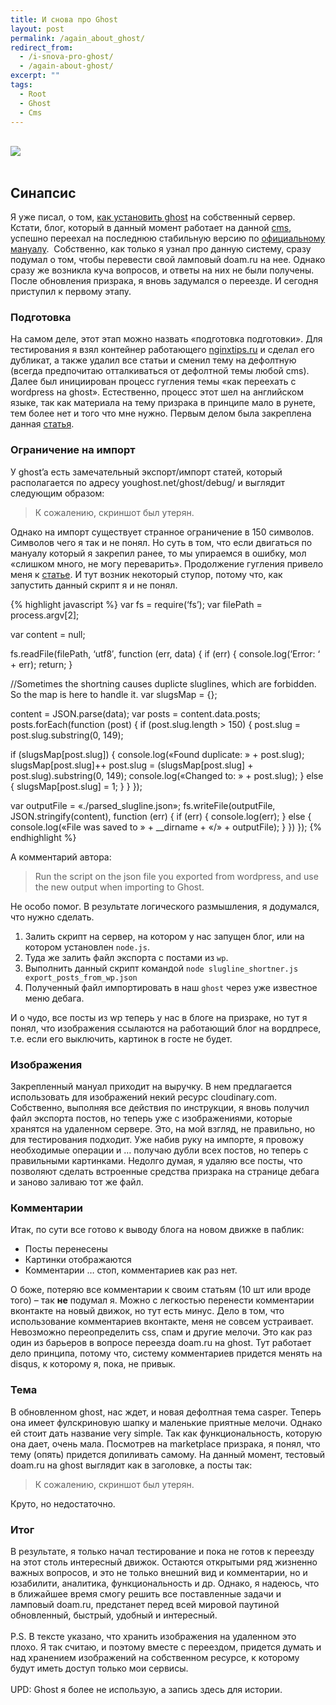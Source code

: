 ```yaml
---
title: И снова про Ghost
layout: post
permalink: /again_about_ghost/
redirect_from:
  - /i-snova-pro-ghost/
  - /again-about-ghost/
excerpt: ""
tags:
  - Root
  - Ghost
  - Cms
---
```


<br>
<img src="https://farm1.staticflickr.com/761/21466116380_27b5eb901e_o.jpg">
<br>
<br>

## Синапсис

Я уже писал, о том, <a href="http://doam.ru/how-to-install-ghost-blog-in-centos/" target="_blank">как установить ghost</a> на собственный сервер. Кстати, блог, который в данный момент работает на данной <a href="https://ghost.org/" target="_blank">cms</a>, успешно переехал на последнюю стабильную версию по <a href="http://support.ghost.org/how-to-upgrade/" target="_blank">официальному мануалу</a>.  Собственно, как только я узнал про данную систему, сразу подумал о том, чтобы перевести свой ламповый doam.ru на нее. Однако сразу же возникла куча вопросов, и ответы на них не были получены. После обновления призрака, я вновь задумался о переезде. И сегодня приступил к первому этапу.

### Подготовка

На самом деле, этот этап можно назвать «подготовка подготовки». Для тестирования я взял контейнер работающего <a href="http://nginxtips.ru/" target="_blank">nginxtips.ru</a> и сделал его дубликат, а также удалил все статьи и сменил тему на дефолтную (всегда предпочитаю отталкиваться от дефолтной темы любой cms). Далее был инициирован процесс гугления темы «как переехать с wordpress на ghost». Естественно, процесс этот шел на английском языке, так как материала на тему призрака в принципе мало в рунете, тем более нет и того что мне нужно.
Первым делом была закреплена данная <a href="http://ghostforbeginners.com/how-to-transfer-blog-posts-from-wordpress-to-ghost/" target="_blank">статья</a>.

### Ограничение на импорт

У ghost&#8217;a есть замечательный экспорт/импорт статей, который располагается по адресу youghost.net/ghost/debug/ и выглядит следующим образом:

> К сожалению, скриншот был утерян.

Однако на импорт существует странное ограничение в 150 символов. Символов чего я так и не понял. Но суть в том, что если двигаться по мануалу который я закрепил ранее, то мы упираемся в ошибку, мол «слишком много, не могу переварить». Продолжение гугления привело меня к <a href="https://ghost.org/forum/installation/9579-help-import-ghost-file-from-wordpress-error-value-in-posts-slug-exceeds-maximum-length-of-150-characters/" target="_blank">статье</a>. И тут возник некоторый ступор, потому что, как запустить данный скрипт я и не понял.

{% highlight javascript %}
var fs = require(‘fs’);
var filePath = process.argv[2];

var content = null;

fs.readFile(filePath, ‘utf8′, function (err, data) {
if (err) {
console.log(‘Error: ‘ + err);
return;
}

//Sometimes the shortning causes duplicte sluglines, which are forbidden. So the map is here to handle it.
var slugsMap = {};

content = JSON.parse(data);
var posts = content.data.posts;
posts.forEach(function (post) {
if (post.slug.length > 150) {
post.slug = post.slug.substring(0, 149);

if (slugsMap[post.slug]) {
console.log(«Found duplicate: » + post.slug);
slugsMap[post.slug]++
post.slug = (slugsMap[post.slug] + post.slug).substring(0, 149);
console.log(«Changed to: » + post.slug);
} else {
slugsMap[post.slug] = 1;
}
}
});

var outputFile = «./parsed_slugline.json»;
fs.writeFile(outputFile, JSON.stringify(content), function (err) {
if (err) {
console.log(err);
} else {
console.log(«File was saved to » + __dirname + «/» + outputFile);
}
})
});
{% endhighlight %}

А комментарий автора:

> Run the script on the json file you exported from wordpress, and use the new output when importing to Ghost.

Не особо помог. В результате логического размышления, я додумался, что нужно сделать.

  1. Залить скрипт на сервер, на котором у нас запущен блог, или на котором установлен `node.js`.
  2. Туда же залить файл экспорта с постами из `wp`.
  3. Выполнить данный скрипт командой `node slugline_shortner.js export_posts_from_wp.json`
  4. Полученный файл импортировать в наш `ghost` через уже известное меню дебага.

И о чудо, все посты из wp теперь у нас в блоге на призраке, но тут я понял, что изображения ссылаются на работающий блог на вордпресе, т.е. если его выключить, картинок в госте не будет.

### Изображения

Закрепленный мануал приходит на выручку. В нем предлагается использовать для изображений некий ресурс cloudinary.com. Собственно, выполняя все действия по инструкции, я вновь получил файл экспорта постов, но теперь уже c изображениями, которые хранятся на удаленном сервере. Это, на мой взгляд, не правильно, но для тестирования подходит. Уже набив руку на импорте, я провожу необходимые операции и … получаю дубли всех постов, но теперь с правильными картинками. Недолго думая, я удаляю все посты, что позволяют сделать встроенные средства призрака на странице дебага и заново заливаю тот же файл.

### Комментарии

Итак, по сути все готово к выводу блога на новом движке в паблик:

  * Посты перенесены
  * Картинки отображаются
  * Комментарии … стоп, комментариев как раз нет.

О боже, потеряю все комментарии к своим статьям (10 шт или вроде того) – так **не** подумал я.
Можно с легкостью перенести комментарии вконтакте на новый движок, но тут есть минус. Дело в том, что использование комментариев вконтакте, меня не совсем устраивает. Невозможно переопределить css, спам и другие мелочи. Это как раз один из барьеров в вопросе переезда doam.ru на ghost. Тут работает дело принципа, потому что, систему комментариев придется менять на disqus, к которому я, пока, не привык.

### Тема

В обновленном ghost, нас ждет, и новая дефолтная тема casper. Теперь она имеет фулскриновую шапку и маленькие приятные мелочи. Однако ей стоит дать название very simple. Так как функциональность, которую она дает, очень мала. Посмотрев на marketplace призрака, я понял, что тему (опять) придется допиливать самому.
На данный момент, тестовый doam.ru на ghost выглядит как в заголовке, а посты так:

> К сожалению, скриншот был утерян.

Круто, но недостаточно.

### Итог

В результате, я только начал тестирование и пока не готов к переезду на этот столь интересный движок. Остаются открытыми ряд жизненно важных вопросов, и это не только внешний вид и комментарии, но и юзабилити, аналитика, функциональность и др. Однако, я надеюсь, что в ближайшее время смогу решить все поставленные задачи и ламповый doam.ru, предстанет перед всей мировой паутиной обновленный, быстрый, удобный и интересный.
<br>
<br>
P.S. В тексте указано, что хранить изображения на удаленном это плохо. Я так считаю, и поэтому вместе с переездом, придется думать и над хранением изображений на собственном ресурсе, к которому будут иметь доступ только мои сервисы.
<br>
<br>
UPD: Ghost я более не использую, а запись здесь для истории.
